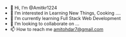 - 👋 Hi, I’m @Amitkr1224
- 👀 I’m interested in Learning New Things, Cooking ....
- 🌱 I’m currently learning Full Stack Web Development
- 💞️ I’m looking to collaborate on ...
- 📫 How to reach me amitohdar7@gmail.com

<!---
Amitkr1224/Amitkr1224 is a ✨ special ✨ repository because its `README.md` (this file) appears on your GitHub profile.
You can click the Preview link to take a look at your changes.
--->
